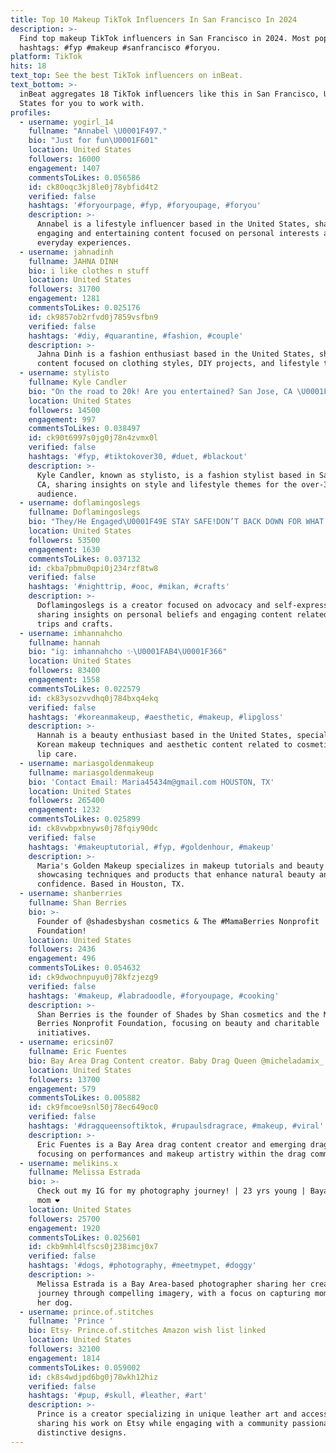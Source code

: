 ```yaml
---
title: Top 10 Makeup TikTok Influencers In San Francisco In 2024
description: >-
  Find top makeup TikTok influencers in San Francisco in 2024. Most popular
  hashtags: #fyp #makeup #sanfrancisco #foryou.
platform: TikTok
hits: 18
text_top: See the best TikTok influencers on inBeat.
text_bottom: >-
  inBeat aggregates 18 TikTok influencers like this in San Francisco, United
  States for you to work with.
profiles:
  - username: yogirl_14
    fullname: "Annabel \U0001F497."
    bio: "Just for fun\U0001F601"
    location: United States
    followers: 16000
    engagement: 1407
    commentsToLikes: 0.056586
    id: ck80oqc3kj8le0j78ybfid4t2
    verified: false
    hashtags: '#foryourpage, #fyp, #foryoupage, #foryou'
    description: >-
      Annabel is a lifestyle influencer based in the United States, sharing
      engaging and entertaining content focused on personal interests and
      everyday experiences.
  - username: jahnadinh
    fullname: JAHNA DINH
    bio: i like clothes n stuff
    location: United States
    followers: 31700
    engagement: 1281
    commentsToLikes: 0.025176
    id: ck9857ob2rfvd0j7859vsfbn9
    verified: false
    hashtags: '#diy, #quarantine, #fashion, #couple'
    description: >-
      Jahna Dinh is a fashion enthusiast based in the United States, sharing
      content focused on clothing styles, DIY projects, and lifestyle themes.
  - username: stylisto
    fullname: Kyle Candler
    bio: "On the road to 20k! Are you entertained? San Jose, CA \U0001F308 and *gasp* over 35!!!"
    location: United States
    followers: 14500
    engagement: 997
    commentsToLikes: 0.038497
    id: ck90t6997s0jg0j78n4zvmx0l
    verified: false
    hashtags: '#fyp, #tiktokover30, #duet, #blackout'
    description: >-
      Kyle Candler, known as stylisto, is a fashion stylist based in San Jose,
      CA, sharing insights on style and lifestyle themes for the over-35
      audience.
  - username: doflamingoslegs
    fullname: Doflamingoslegs
    bio: "They/He Engaged\U0001F49E STAY SAFE!DON’T BACK DOWN FOR WHAT YOU BELIEVE IN! ✊\U0001F3FF✊\U0001F3FE✊\U0001F3FD"
    location: United States
    followers: 53500
    engagement: 1630
    commentsToLikes: 0.037132
    id: ckba7pbmu0qpi0j234rzf8tw8
    verified: false
    hashtags: '#nighttrip, #ooc, #mikan, #crafts'
    description: >-
      Doflamingoslegs is a creator focused on advocacy and self-expression,
      sharing insights on personal beliefs and engaging content related to night
      trips and crafts.
  - username: imhannahcho
    fullname: hannah
    bio: "ig: imhannahcho ✨\U0001FAB4\U0001F366"
    location: United States
    followers: 83400
    engagement: 1558
    commentsToLikes: 0.022579
    id: ck83ysozvvdhq0j784bxq4ekq
    verified: false
    hashtags: '#koreanmakeup, #aesthetic, #makeup, #lipgloss'
    description: >-
      Hannah is a beauty enthusiast based in the United States, specializing in
      Korean makeup techniques and aesthetic content related to cosmetics and
      lip care.
  - username: mariasgoldenmakeup
    fullname: mariasgoldenmakeup
    bio: 'Contact Email: Maria45434m@gmail.com HOUSTON, TX'
    location: United States
    followers: 265400
    engagement: 1232
    commentsToLikes: 0.025899
    id: ck8vwbpxbnyws0j78fqiy90dc
    verified: false
    hashtags: '#makeuptutorial, #fyp, #goldenhour, #makeup'
    description: >-
      Maria's Golden Makeup specializes in makeup tutorials and beauty tips,
      showcasing techniques and products that enhance natural beauty and radiate
      confidence. Based in Houston, TX.
  - username: shanberries
    fullname: Shan Berries
    bio: >-
      Founder of @shadesbyshan cosmetics & The #MamaBerries Nonprofit
      Foundation! ⠀
    location: United States
    followers: 2436
    engagement: 496
    commentsToLikes: 0.054632
    id: ck9dwochnpuyu0j78kfzjezg9
    verified: false
    hashtags: '#makeup, #labradoodle, #foryoupage, #cooking'
    description: >-
      Shan Berries is the founder of Shades by Shan cosmetics and the Mama
      Berries Nonprofit Foundation, focusing on beauty and charitable
      initiatives.
  - username: ericsin07
    fullname: Eric Fuentes
    bio: Bay Area Drag Content creator. Baby Drag Queen @micheladamix_
    location: United States
    followers: 13700
    engagement: 579
    commentsToLikes: 0.005882
    id: ck9fmcoe9snl50j78ec649oc0
    verified: false
    hashtags: '#dragqueensoftiktok, #rupaulsdragrace, #makeup, #viral'
    description: >-
      Eric Fuentes is a Bay Area drag content creator and emerging drag queen,
      focusing on performances and makeup artistry within the drag community.
  - username: melikins.x
    fullname: Melissa Estrada
    bio: >-
      Check out my IG for my photography journey! | 23 yrs young | Bayarea | Dog
      mom ❤
    location: United States
    followers: 25700
    engagement: 1920
    commentsToLikes: 0.025601
    id: ckb9mhl4lfscs0j238imcj0x7
    verified: false
    hashtags: '#dogs, #photography, #meetmypet, #doggy'
    description: >-
      Melissa Estrada is a Bay Area-based photographer sharing her creative
      journey through compelling imagery, with a focus on capturing moments with
      her dog.
  - username: prince.of.stitches
    fullname: 'Prince '
    bio: Etsy- Prince.of.stitches Amazon wish list linked
    location: United States
    followers: 32100
    engagement: 1814
    commentsToLikes: 0.059002
    id: ck8s4wdjpd6bg0j78wkh12hiz
    verified: false
    hashtags: '#pup, #skull, #leather, #art'
    description: >-
      Prince is a creator specializing in unique leather art and accessories,
      sharing his work on Etsy while engaging with a community passionate about
      distinctive designs.
---
```


